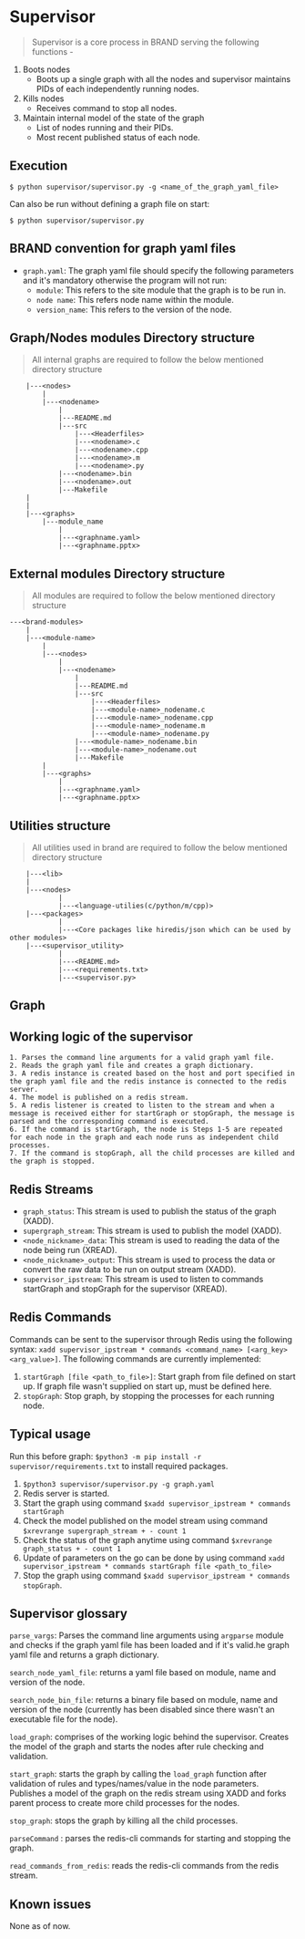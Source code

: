# Supervisor
> Supervisor is a core process in BRAND serving the following functions - 
1. Boots nodes
    - Boots up a single graph with all the nodes and supervisor maintains PIDs of each independently running nodes.
2. Kills nodes
    - Receives command to stop all nodes.
3. Maintain internal model of the state of the graph
    - List of nodes running and their PIDs.
    - Most recent published status of each node.

## Execution
```
$ python supervisor/supervisor.py -g <name_of_the_graph_yaml_file>
```
Can also be run without defining a graph file on start:
```
$ python supervisor/supervisor.py
```
## BRAND convention for graph yaml files
- `graph.yaml`: The graph yaml file should specify the following parameters and it's mandatory otherwise the program will not run:
    - `module`: This refers to the site module that the graph is to be run in.
    - `node name`: This refers node name within the module.
    - `version_name`: This refers to the version of the node.

## Graph/Nodes modules Directory structure
> All internal graphs are required to follow the below mentioned directory structure
```
    |---<nodes>
        |
        |---<nodename>
            |
            |---README.md
            |---src
                |---<Headerfiles>
                |---<nodename>.c
                |---<nodename>.cpp
                |---<nodename>.m
                |---<nodename>.py
            |---<nodename>.bin
            |---<nodename>.out
            |---Makefile 
    |
    |
    |---<graphs>
        |---module_name
            |
            |---<graphname.yaml>
            |---<graphname.pptx>
```


## External modules Directory structure
> All modules are required to follow the below mentioned directory structure

```
---<brand-modules>
    |
    |---<module-name>
        |
        |---<nodes>
            |
            |---<nodename>
                |
                |---README.md
                |---src
                    |---<Headerfiles>
                    |---<module-name>_nodename.c
                    |---<module-name>_nodename.cpp
                    |---<module-name>_nodename.m
                    |---<module-name>_nodename.py
                |---<module-name>_nodename.bin
                |---<module-name>_nodename.out
                |---Makefile   
        |
        |---<graphs>
            |
            |---<graphname.yaml>
            |---<graphname.pptx>
```

## Utilities structure
> All utilities used in brand are required to follow the below mentioned directory structure

```
    |---<lib>
    |
    |---<nodes>
            |
            |---<language-utilies(c/python/m/cpp)>
    |---<packages>
            |
            |---<Core packages like hiredis/json which can be used by other modules>
    |---<supervisor_utility>
            |
            |---<README.md>
            |---<requirements.txt>
            |---<supervisor.py> 
```



## Graph 


## Working logic of the supervisor
```
1. Parses the command line arguments for a valid graph yaml file.
2. Reads the graph yaml file and creates a graph dictionary.
3. A redis instance is created based on the host and port specified in the graph yaml file and the redis instance is connected to the redis server. 
4. The model is published on a redis stream.
5. A redis listener is created to listen to the stream and when a message is received either for startGraph or stopGraph, the message is parsed and the corresponding command is executed.
6. If the command is startGraph, the node is Steps 1-5 are repeated for each node in the graph and each node runs as independent child processes.
7. If the command is stopGraph, all the child processes are killed and the graph is stopped.
```
## Redis Streams
- `graph_status`: This stream is used to publish the status of the graph (XADD).
- `supergraph_stream`: This stream is used to publish the model (XADD).
- `<node_nickname>_data`: This stream is used to reading the data of the node being run (XREAD).
- `<node_nickname>_output`: This stream is used to process the data or convert the raw data to be run on output stream (XADD).
- `supervisor_ipstream`: This stream is used to listen to commands startGraph and stopGraph for the supervisor (XREAD).

## Redis Commands
Commands can be sent to the supervisor through Redis using the following syntax: ```xadd supervisor_ipstream * commands <command_name> [<arg_key> <arg_value>]```. The following commands are currently implemented:
1. ```startGraph [file <path_to_file>]```: Start graph from file defined on start up. If graph file wasn't supplied on start up, must be defined here.
2. ```stopGraph```: Stop graph, by stopping the processes for each running node.


## Typical usage
Run this before graph: ```$python3 -m pip install -r supervisor/requirements.txt``` to install required packages.
1. ```$python3 supervisor/supervisor.py -g graph.yaml```
2. Redis server is started.
3. Start the graph using command ```$xadd supervisor_ipstream * commands startGraph```
4. Check the model published on the model stream using command ```$xrevrange supergraph_stream + - count 1```
5. Check the status of the graph anytime using command ```$xrevrange graph_status + - count 1```
6. Update of parameters on the go can be done by using command ```xadd supervisor_ipstream * commands startGraph file <path_to_file>```
7. Stop the graph using command ```$xadd supervisor_ipstream * commands stopGraph```. 

## Supervisor glossary
`parse_vargs`:
Parses the command line arguments using `argparse` module and checks if the graph yaml file has been loaded and if it's valid.he graph yaml file and returns a graph dictionary.

`search_node_yaml_file`: returns a yaml file based on module, name and version of the node.

`search_node_bin_file`: returns a binary file based on module, name and version of the node (currently has been disabled since there wasn't an executable file for the node).

`load_graph`:  comprises of the working logic behind the supervisor. Creates the model of the graph and starts the nodes after rule checking and validation.

`start_graph`: starts the graph by calling the `load_graph` function after validation of rules and types/names/value in the node parameters.
Publishes a model of the graph on the redis stream using XADD and forks parent process to create more child processes for the nodes. 

`stop_graph`: stops the graph by killing all the child processes.

`parseCommand` : parses the redis-cli commands for starting and stopping the graph.

`read_commands_from_redis`: reads the redis-cli commands from the redis stream.

## Known issues
None as of now.
